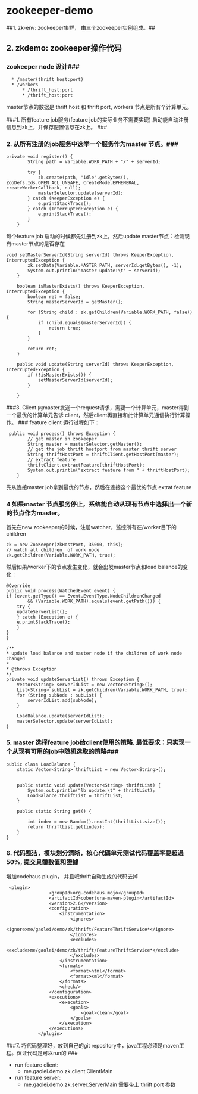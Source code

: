 zookeeper-demo
==============

##1. zk-env: zookeeper集群， 由三个zookeeper实例组成。##


## 2. zkdemo: zookeeper操作代码 ##
### zookeeper node 设计###
```
  * /master(thrift_host:port)
  * /workers
      * /thrift_host:port
      * /thrift_host:port
```
master节点的数据是 thrift host 和 thrift port, workers 节点是所有个计算单元。

	 	 	
###1. 所有feature job服务(feature job的实际业务不需要实现) 启动能自动注册信息到zk上，并保存配置信息在zk上。 ###
### 2. 从所有注册的job服务中选举一个服务作为master 节点。###
```
private void register() {
        String path = Variable.WORK_PATH + "/" + serverId;

        try {
            zk.create(path, "idle".getBytes(), ZooDefs.Ids.OPEN_ACL_UNSAFE, CreateMode.EPHEMERAL, createWorkerCallback, null);
            masterSelector.update(serverId);
        } catch (KeeperException e) {
            e.printStackTrace();
        } catch (InterruptedException e) {
            e.printStackTrace();
        }
    }
```
每个feature job 启动的时候都先注册到zk上，然后update master节点：检测现有master节点的是否存在

```
void setMasterServerId(String serverId) throws KeeperException, InterruptedException {
        zk.setData(Variable.MASTER_PATH, serverId.getBytes(), -1);
        System.out.println("master update:\t" + serverId);
    }

    boolean isMasterExists() throws KeeperException, InterruptedException {
        boolean ret = false;
        String masterServerId = getMaster();

        for (String child : zk.getChildren(Variable.WORK_PATH, false)) {
            if (child.equals(masterServerId)) {
                return true;
            }
        }

        return ret;
    }

    public void update(String serverId) throws KeeperException, InterruptedException {
        if (!isMasterExists()) {
            setMasterServerId(serverId);
        }

    }
```
	

###3. Client 向master发送一个request请求，需要一个计算单元，master得到一个最优的计算单元告诉
client，然后client再直接和此计算单元通信执行计算操作。 ###
feature client 运行过程如下：
```
 public void process() throws Exception {
        // get master in zookeeper
        String master = masterSelector.getMaster();
        // get the job thrift hostport from master thrift server
        String thriftHostPort = thriftClient.getHostPort(master);
        // extract feature
        thriftClient.extractFeature(thriftHostPort);
        System.out.println("extract feature from " + thriftHostPort);
    }
```
先从连接master job拿到最优的节点，然后在连接这个最优的节点 extrat feature

### 4 如果master 节点服务停止，系统能自动从现有节点中选择出一个新的节点作为master。 ###
首先在new zookeeper的时候，注册watcher，监控所有在/worker目下的children
```
zk = new ZooKeeper(zkHostPort, 35000, this);
// watch all children  of work node
zk.getChildren(Variable.WORK_PATH, true);
```
然后如果/worker下的节点发生变化，就会出发master节点和load balance的变化：
```
@Override
public void process(WatchedEvent event) {
if (event.getType() == Event.EventType.NodeChildrenChanged
        && (Variable.WORK_PATH).equals(event.getPath())) {
	try {
	updateServerList();
	} catch (Exception e) {
	e.printStackTrace();
	}
}
}

/**
* update load balance and master node if the children of work node changed
*
* @throws Exception
*/
private void updateServerList() throws Exception {
	Vector<String> serverIdList = new Vector<String>();
	List<String> subList = zk.getChildren(Variable.WORK_PATH, true);
	for (String subNode : subList) {
	    serverIdList.add(subNode);
	}
	
	LoadBalance.update(serverIdList);
	masterSelector.update(serverIdList);
}
```

###	5. master 选择feature job给client使用的策略. 最低要求：只实现一个从现有可用的job中随机选取的策略###
```
public class LoadBalance {
    static Vector<String> thriftList = new Vector<String>();


    public static void update(Vector<String> thriftList) {
        System.out.println("lb update:\t" + thriftList);
        LoadBalance.thriftList = thriftList;
    }

    public static String get() {

        int index = new Random().nextInt(thriftList.size());
        return thriftList.get(index);
    }
}

```

### 6. 代码整洁，模块划分清晰，核心代碼单元测试代码覆盖率要超過50%, 提交具體數值和證據 ###
增加codehaus plugin， 并且吧thrift自动生成的代码去掉
```
 <plugin>
                <groupId>org.codehaus.mojo</groupId>
                <artifactId>cobertura-maven-plugin</artifactId>
                <version>2.6</version>
                <configuration>
                    <instrumentation>
                        <ignores>
                            <ignore>me/gaolei/demo/zk/thrift/FeatureThriftService*</ignore>
                        </ignores>
                        <excludes>
                            <exclude>me/gaolei/demo/zk/thrift/FeatureThriftService*</exclude>
                        </excludes>
                    </instrumentation>
                    <formats>
                        <format>html</format>
                        <format>xml</format>
                    </formats>
                    <check/>
                </configuration>
                <executions>
                    <execution>
                        <goals>
                            <goal>clean</goal>
                        </goals>
                    </execution>
                </executions>
            </plugin>
```

###7. 将代码整理好，放到自己的git repository中，java工程必须是maven工程。保证代码是可以run的 ###

* run feature client:
	* me.gaolei.demo.zk.client.ClientMain
* run feature server:
	* me.gaolei.demo.zk.server.ServerMain  需要带上 thrift port 参数
	
	
